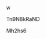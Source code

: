 w
































































Tn9N8kRaND





























Mh2hs6
